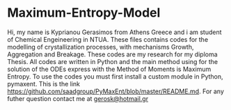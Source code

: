 # Maximum-Entropy-Model
Hi, my name is Kyprianou Gerasimos from Athens Greece and i am student of Chemical Engeineering in NTUA. These files contains codes for the modelling of crystallization processes, with mechanisms Growth, Aggregation and Breakage.
These codes are my research for my diploma Thesis.
All codes are written in Python and the main method using for the solution of the ODEs express with the Method of Moments is Maximum Entropy.
To use the codes you must first install a custom module in Python, pymaxent. This is the link https://github.com/saadgroup/PyMaxEnt/blob/master/README.md.
For any futher question contact me at gerosk@hotmail.gr
